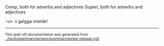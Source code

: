 





































































Comp, both for adverbs and adjectives
Superl, both for adverbs and adjectives




























































































































































































































































































































































































































































































































































































































































































































































































































































































































































































































































































































































































































































































































































































































































































































































































































































































































































































































































































-vv- ii galgga mielde!












































































































































































































































































































































































































































































































































































































































































































































































































* * *
<small>This (part of) documentation was generated from [../tools/grammarcheckers/grammarchecker-release.cg3](http://github.com/giellalt/lang-sme/blob/main/../tools/grammarcheckers/grammarchecker-release.cg3)</small>